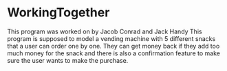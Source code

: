 # WorkingTogether
This program was worked on by Jacob Conrad and Jack Handy
This program is supposed to model a vending machine with 5 different snacks that a user can order one by one. They can get money back if they add too much money for the snack and there is also a confirmation feature to make sure the user wants to make the purchase.
